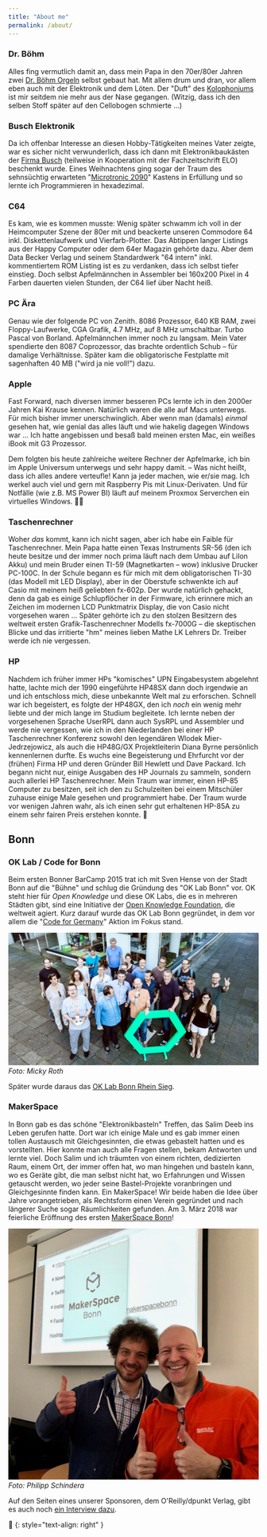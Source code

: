 ```yaml
---
title: "About me"
permalink: /about/
---
```


### Dr. Böhm
Alles fing vermutlich damit an, dass mein Papa in den 70er/80er Jahren zwei [Dr. Böhm Orgeln](https://de.wikipedia.org/wiki/Dr.-Böhm-Orgel) selbst gebaut hat. Mit allem drum und dran, vor allem eben auch mit der Elektronik und dem Löten. Der "Duft" des [Kolophoniums](https://de.wikipedia.org/wiki/Kolophonium) ist mir seitdem nie mehr aus der Nase gegangen. (Witzig, dass ich den selben Stoff später auf den Cellobogen schmierte ...)

### Busch Elektronik
Da ich offenbar Interesse an diesen Hobby-Tätigkeiten meines Vater zeigte, war es sicher nicht verwunderlich, dass ich dann mit Elektronikbaukästen der [Firma Busch](https://de.wikipedia.org/wiki/Busch_(Modellbahnzubehör)) (teilweise in Kooperation mit der Fachzeitschrift ELO) beschenkt wurde. Eines Weihnachtens ging sogar der Traum des sehnsüchtig erwarteten "[Microtronic 2090](https://www.busch-modell.de/information/Microtronic-Computer.aspx)" Kastens in Erfüllung und so lernte ich Programmieren in hexadezimal.

### C64
Es kam, wie es kommen musste: Wenig später schwamm ich voll in der Heimcomputer Szene der 80er mit und beackerte unseren Commodore 64 inkl. Diskettenlaufwerk und Vierfarb-Plotter. Das Abtippen langer Listings aus der Happy Computer oder dem 64er Magazin gehörte dazu. Aber dem Data Becker Verlag und seinem Standardwerk "64 intern" inkl. kommentiertem ROM Listing ist es zu verdanken, dass ich selbst tiefer einstieg. Doch selbst Apfelmännchen in Assembler bei 160x200 Pixel in 4 Farben dauerten vielen Stunden, der C64 lief über Nacht heiß.

### PC Ära
Genau wie der folgende PC von Zenith. 8086 Prozessor, 640 KB RAM, zwei Floppy-Laufwerke, CGA Grafik, 4.7 MHz, auf 8 MHz umschaltbar. Turbo Pascal von Borland. Apfelmännchen immer noch zu langsam. Mein Vater spendierte den 8087 Coprozessor, das brachte ordentlich Schub – für damalige Verhältnisse. Später kam die obligatorische Festplatte mit sagenhaften 40 MB ("wird ja nie voll!") dazu.

### Apple
Fast Forward, nach diversen immer besseren PCs lernte ich in den 2000er Jahren Kai Krause kennen. Natürlich waren die alle auf Macs unterwegs. Für mich bisher immer unerschwinglich. Aber wenn man (damals) _einmal_ gesehen hat, wie genial das alles läuft und wie hakelig dagegen Windows war ... Ich hatte angebissen und besaß bald meinen ersten Mac, ein weißes iBook mit G3 Prozessor.

Dem folgten bis heute zahlreiche weitere Rechner der Apfelmarke, ich bin im Apple Universum unterwegs und sehr happy damit. – Was nicht heißt, dass ich alles andere verteufle! Kann ja jeder machen, wie er/sie mag. Ich werkel auch viel und gern mit Raspberry Pis mit Linux-Derivaten. Und für Notfälle (wie z.B. MS Power BI) läuft auf meinem Proxmox Serverchen ein virtuelles Windows. 🤷‍♂️

### Taschenrechner
Woher _das_ kommt, kann ich nicht sagen, aber ich habe ein Faible für Taschenrechner. Mein Papa hatte einen Texas Instruments SR-56 (den ich heute besitze und der immer noch prima läuft nach dem Umbau auf LiIon Akku) und mein Bruder einen TI-59 (Magnetkarten – wow) inklusive Drucker PC-100C.
In der Schule begann es für mich mit dem obligatorischen TI-30 (das Modell mit LED Display), aber in der Oberstufe schwenkte ich auf Casio mit meinem heiß geliebten fx-602p. Der wurde natürlich gehackt, denn da gab es einige Schlupflöcher in der Firmware, ich erinnere mich an Zeichen im modernen LCD Punktmatrix Display, die von Casio nicht vorgesehen waren ...
Später gehörte ich zu den stolzen Besitzern des weltweit ersten Grafik-Taschenrechner Modells fx-7000G – die skeptischen Blicke und das irritierte "hm" meines lieben Mathe LK Lehrers Dr. Treiber werde ich nie vergessen.

### HP
Nachdem ich früher immer HPs "komisches" UPN Eingabesystem abgelehnt hatte, lachte mich der 1990 eingeführte HP48SX dann doch irgendwie an und ich entschloss mich, diese unbekannte Welt mal zu erforschen. Schnell war ich begeistert, es folgte der HP48GX, den ich _noch_ ein wenig mehr liebte und der mich lange im Studium begleitete. Ich lernte neben der vorgesehenen Sprache UserRPL dann auch SysRPL und Assembler und werde nie vergessen, wie ich in den Niederlanden bei einer HP Taschenrechner Konferenz sowohl den legendären Wlodek Mier-Jedrzejowicz, als auch die HP48G/GX Projektleiterin Diana Byrne persönlich kennenlernen durfte.
Es wuchs eine Begeisterung und Ehrfurcht vor der (frühen) Firma HP und deren Gründer Bill Hewlett und Dave Packard. Ich begann nicht nur, einige Ausgaben des HP Journals zu sammeln, sondern auch allerlei HP Taschenrechner. Mein Traum war immer, einen HP-85 Computer zu besitzen, seit ich den zu Schulzeiten bei einem Mitschüler zuhause einige Male gesehen und programmiert habe. Der Traum wurde vor wenigen Jahren wahr, als ich einen sehr gut erhaltenen HP-85A zu einem sehr fairen Preis erstehen konnte. 🤩

## Bonn
### OK Lab / Code for Bonn
Beim ersten Bonner BarCamp 2015 trat ich mit Sven Hense von der Stadt Bonn auf die "Bühne" und schlug die Gründung des "OK Lab Bonn" vor. OK steht hier für _Open Knowledge_ und diese OK Labs, die es in mehreren Städten gibt, sind eine Initiative der [Open Knowledge Foundation](https://okfn.org/en/), die weltweit agiert. Kurz darauf wurde das OK Lab Bonn gegründet, in dem vor allem die "[Code for Germany](https://codefor.de)" Aktion im Fokus stand.

![OK Lab Bonn](../assets/images/oklabbonn.jpg)
_Foto: Micky Roth_

Später wurde daraus das [OK Lab Bonn Rhein Sieg](https://codeforbonnrheinsieg.de/).

### MakerSpace
In Bonn gab es das schöne "Elektronikbasteln" Treffen, das Salim Deeb ins Leben gerufen hatte. Dort war ich einige Male und es gab immer einen tollen Austausch mit Gleichgesinnten, die etwas gebastelt hatten und es vorstellten. Hier konnte man auch alle Fragen stellen, bekam Antworten und lernte viel.
Doch Salim und ich träumten von einem richten, dedizierten Raum, einem Ort, der immer offen hat, wo man hingehen und basteln kann, wo es Geräte gibt, die man selbst nicht hat, wo Erfahrungen und Wissen getauscht werden, wo jeder seine Bastel-Projekte voranbringen und Gleichgesinnte finden kann. Ein MakerSpace! 
Wir beide haben die Idee über Jahre vorangetrieben, als Rechtsform einen Verein gegründet und nach längerer Suche sogar Räumlichkeiten gefunden. Am 3. März 2018 war feierliche Eröffnung des ersten [MakerSpace Bonn](https://makerspacebonn.de)!

![MakerSpace Eröffnung](../assets/images/makerspace1.jpeg)
_Foto: Philipp Schindera_

Auf den Seiten eines unserer Sponsoren, dem O'Reilly/dpunkt Verlag, gibt es auch noch [ein Interview dazu](https://dpunkt.de/einfach-mal-machen-makerspace-bonn/).

🔲
{: style="text-align: right" }
